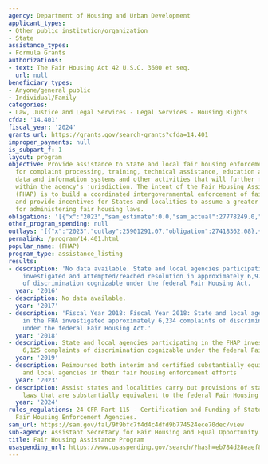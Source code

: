 ```yaml
---
agency: Department of Housing and Urban Development
applicant_types:
- Other public institution/organization
- State
assistance_types:
- Formula Grants
authorizations:
- text: The Fair Housing Act 42 U.S.C. 3600 et seq.
  url: null
beneficiary_types:
- Anyone/general public
- Individual/Family
categories:
- Law, Justice and Legal Services - Legal Services - Housing Rights
cfda: '14.401'
fiscal_year: '2024'
grants_url: https://grants.gov/search-grants?cfda=14.401
improper_payments: null
is_subpart_f: 1
layout: program
objective: Provide assistance to State and local fair housing enforcement agencies
  for complaint processing, training, technical assistance, education and outreach,
  data and information systems and other activities that will further fair housing
  within the agency's jurisdiction. The intent of the Fair Housing Assistance Program
  (FHAP) is to build a coordinated intergovernmental enforcement of fair housing laws
  and provide incentives for States and localities to assume a greater share of responsibility
  for administering fair housing laws.
obligations: '[{"x":"2023","sam_estimate":0.0,"sam_actual":27778249.0,"usa_spending_actual":27732584.92},{"x":"2024","sam_estimate":0.0,"sam_actual":24984994.0,"usa_spending_actual":22691321.64},{"x":"2025","sam_estimate":0.0,"sam_actual":26400000.0,"usa_spending_actual":443232.48}]'
other_program_spending: null
outlays: '[{"x":"2023","outlay":25901291.07,"obligation":27418362.08},{"x":"2024","outlay":18852309.77,"obligation":23219670.31},{"x":"2025","outlay":1804045.58,"obligation":1875196.08}]'
permalink: /program/14.401.html
popular_name: (FHAP)
program_type: assistance_listing
results:
- description: 'No data available. State and local agencies participating in the FHAP
    investigated and attempted/reached resolution in approximately 6,976 complaints
    of discrimination cognizable under the federal Fair Housing Act.  '
  year: '2016'
- description: No data available.
  year: '2017'
- description: 'Fiscal Year 2018: Fiscal Year 2018: State and local agencies participating
    in the FHA investigated approximately 6,234 complaints of discrimination cognizable
    under the federal Fair Housing Act.'
  year: '2018'
- description: State and local agencies participating in the FHAP investigated approximately
    6,125 complaints of discrimination cognizable under the federal Fair Housing Act.
  year: '2019'
- description: Reimbursed both interim and certified substantially equivalent state
    and local agencies in their fair housing enforcement efforts
  year: '2023'
- description: Assist states and localities carry out provisions of state and local
    laws that are substantially equivalent to the federal Fair Housing Act.
  year: '2024'
rules_regulations: 24 CFR Part 115 - Certification and Funding of State and local
  Fair Housing Enforcement Agencies.
sam_url: https://sam.gov/fal/9f9bfc7f4d4c4dfd9b774524ece70dec/view
sub-agency: Assistant Secretary for Fair Housing and Equal Opportunity
title: Fair Housing Assistance Program
usaspending_url: https://www.usaspending.gov/search/?hash=eb784d28eaef82159d1fc8b0214893bb
---
```

